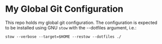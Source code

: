 # My Global Git Configuration

This repo holds my global git configuration. The configuration is
expected to be installed using GNU `stow` with the --dotfiles
argument, i.e.:

	stow --verbose --target=$HOME --restow --dotfiles ./
